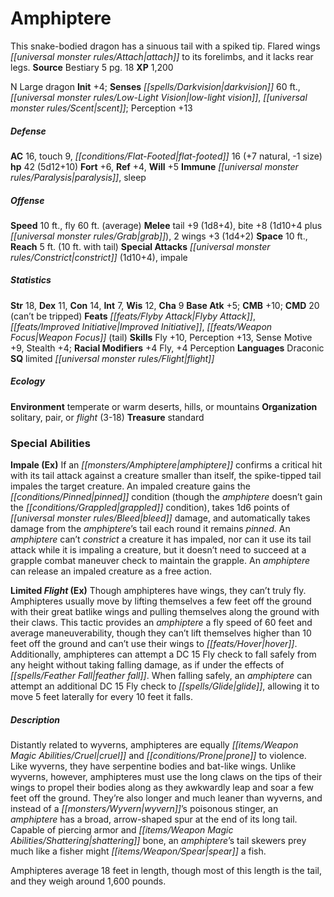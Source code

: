 ﻿---
cssclass: [monsters]
title1: Amphiptere
desc_short: This snake-bodied dragon has a sinuous tail with a spiked tip. Flared
  wings attach to its forelimbs, and it lacks rear legs.
title2: Amphiptere
CR: 4
sources:
- name: Bestiary 5
  page: 18
  link: http://paizo.com/products/btpy9g9x?Pathfinder-Roleplaying-Game-Bestiary-5
XP: 1200
alignment: N
size: Large
type: dragon
initiative:
  bonus: 4
senses:
  darkvision: 60
  low-light vision: true
  scent: true
AC:
  AC: 16
  touch: 9
  flat_footed: 16
  components:
    natural: 7
    size: -1
HP:
  HP: 42
  long: 5d12+10
saves:
  fort: 6
  ref: 4
  will: 5
immunities:
- paralysis
- sleep
speeds:
  base: 10
  fly: 60
  fly_maneuverability: average
attacks:
  melee:
  - - text: tail +9 (1d8+4)
      entries:
      - - damage: 1d8+4
      attack: tail
      bonus:
      - 9
    - text: bite +8 (1d10+4 plus grab)
      entries:
      - - damage: 1d10+4
        - effect: grab
      attack: bite
      bonus:
      - 8
    - text: 2 wings +3 (1d4+2)
      entries:
      - - damage: 1d4+2
      count: 2
      attack: wings
      bonus:
      - 3
  special:
  - constrict (1d10+4)
  - impale
space: 10
reach: 5
reach_other: 10 ft. with tail
ability_scores:
  STR: 18
  DEX: 11
  CON: 14
  INT: 7
  WIS: 12
  CHA: 9
BAB: 5
CMB: 10
CMD: 20
CMD_other: can't be tripped
feats:
- name: Flyby Attack
- name: Improved Initiative
- name: Weapon Focus (tail)
skills:
  Fly: 10
  Perception: 13
  Sense Motive: 9
  Stealth: 4
  _racial_mods:
    Fly:
      _: 4
    Perception:
      _: 4
languages:
- Draconic
special_qualities:
- limited flight
ecology:
  environment: temperate or warm deserts, hills, or mountains
  organization: solitary, pair, or flight (3-18)
  treasure_type: standard
special_abilities:
  Impale (Ex): If an amphiptere confirms a critical hit with its tail attack against
    a creature smaller than itself, the spike-tipped tail impales the target creature.
    An impaled creature gains the pinned condition (though the amphiptere doesn't
    gain the grappled condition), takes 1d6 points of bleed damage, and automatically
    takes damage from the amphiptere's tail each round it remains pinned. An amphiptere
    can't constrict a creature it has impaled, nor can it use its tail attack while
    it is impaling a creature, but it doesn't need to succeed at a grapple combat
    maneuver check to maintain the grapple. An amphiptere can release an impaled creature
    as a free action.
  Limited Flight (Ex): Though amphipteres have wings, they can't truly fly. Amphipteres
    usually move by lifting themselves a few feet off the ground with their great
    batlike wings and pulling themselves along the ground with their claws. This tactic
    provides an amphiptere a fly speed of 60 feet and average maneuverability, though
    they can't lift themselves higher than 10 feet off the ground and can't use their
    wings to hover. Additionally, amphipteres can attempt a DC 15 Fly check to fall
    safely from any height without taking falling damage, as if under the effects
    of feather fall. When falling safely, an amphiptere can attempt an additional
    DC 15 Fly check to glide, allowing it to move 5 feet laterally for every 10 feet
    it falls.
desc_long: |-
  Distantly related to wyverns, amphipteres are equally cruel and prone to violence. Like wyverns, they have serpentine bodies and bat-like wings. Unlike wyverns, however, amphipteres must use the long claws on the tips of their wings to propel their bodies along as they awkwardly leap and soar a few feet off the ground. They're also longer and much leaner than wyverns, and instead of a wyvern's poisonous stinger, an amphiptere has a broad, arrow-shaped spur at the end of its long tail. Capable of piercing armor and shattering bone, an amphiptere's tail skewers prey much like a fisher might spear a fish.

  Amphipteres average 18 feet in length, though most of this length is the tail, and they weigh around 1,600 pounds.

---

# Amphiptere
This snake-bodied dragon has a sinuous tail with a spiked tip. Flared wings _[[universal monster rules/Attach|attach]]_ to its forelimbs, and it lacks rear legs.
**Source** Bestiary 5 pg. 18
**XP** 1,200

N Large dragon
**Init** +4; **Senses** _[[spells/Darkvision|darkvision]]_ 60 ft., _[[universal monster rules/Low-Light Vision|low-light vision]]_, _[[universal monster rules/Scent|scent]]_; Perception +13

##### Defense

**AC** 16, touch 9, _[[conditions/Flat-Footed|flat-footed]]_ 16 (+7 natural, -1 size)
**hp** 42 (5d12+10)
**Fort** +6, **Ref** +4, **Will** +5
**Immune** _[[universal monster rules/Paralysis|paralysis]]_, sleep

##### Offense
**Speed** 10 ft., fly 60 ft. (average)
**Melee** tail +9 (1d8+4), bite +8 (1d10+4 plus _[[universal monster rules/Grab|grab]]_), 2 wings +3 (1d4+2)
**Space** 10 ft., **Reach** 5 ft. (10 ft. with tail)
**Special Attacks** _[[universal monster rules/Constrict|constrict]]_ (1d10+4), impale

##### Statistics
**Str** 18, **Dex** 11, **Con** 14, **Int** 7, **Wis** 12, **Cha** 9
**Base Atk** +5; **CMB** +10; **CMD** 20 (can’t be tripped)
**Feats** _[[feats/Flyby Attack|Flyby Attack]]_, _[[feats/Improved Initiative|Improved Initiative]]_, _[[feats/Weapon Focus|Weapon Focus]]_ (tail)
**Skills** Fly +10, Perception +13, Sense Motive +9, Stealth +4; **Racial Modifiers** +4 Fly, +4 Perception
**Languages** Draconic
**SQ** limited _[[universal monster rules/Flight|flight]]_

##### Ecology

**Environment** temperate or warm deserts, hills, or mountains
**Organization** solitary, pair, or _flight_ (3-18)
**Treasure** standard

### Special Abilities

**Impale (Ex)** If an _[[monsters/Amphiptere|amphiptere]]_ confirms a critical hit with its tail attack against a creature smaller than itself, the spike-tipped tail impales the target creature. An impaled creature gains the _[[conditions/Pinned|pinned]]_ condition (though the _amphiptere_ doesn’t gain the _[[conditions/Grappled|grappled]]_ condition), takes 1d6 points of _[[universal monster rules/Bleed|bleed]]_ damage, and automatically takes damage from the _amphiptere_’s tail each round it remains _pinned_. An _amphiptere_ can’t _constrict_ a creature it has impaled, nor can it use its tail attack while it is impaling a creature, but it doesn’t need to succeed at a grapple combat maneuver check to maintain the grapple. An _amphiptere_ can release an impaled creature as a free action.

**Limited _Flight_ (Ex)** Though amphipteres have wings, they can’t truly fly. Amphipteres usually move by lifting themselves a few feet off the ground with their great batlike wings and pulling themselves along the ground with their claws. This tactic provides an _amphiptere_ a fly speed of 60 feet and average maneuverability, though they can’t lift themselves higher than 10 feet off the ground and can’t use their wings to _[[feats/Hover|hover]]_. Additionally, amphipteres can attempt a DC 15 Fly check to fall safely from any height without taking falling damage, as if under the effects of _[[spells/Feather Fall|feather fall]]_. When falling safely, an _amphiptere_ can attempt an additional DC 15 Fly check to _[[spells/Glide|glide]]_, allowing it to move 5 feet laterally for every 10 feet it falls.

##### Description

Distantly related to wyverns, amphipteres are equally _[[items/Weapon Magic Abilities/Cruel|cruel]]_ and _[[conditions/Prone|prone]]_ to violence. Like wyverns, they have serpentine bodies and bat-like wings. Unlike wyverns, however, amphipteres must use the long claws on the tips of their wings to propel their bodies along as they awkwardly leap and soar a few feet off the ground. They’re also longer and much leaner than wyverns, and instead of a _[[monsters/Wyvern|wyvern]]_’s poisonous stinger, an _amphiptere_ has a broad, arrow-shaped spur at the end of its long tail. Capable of piercing armor and _[[items/Weapon Magic Abilities/Shattering|shattering]]_ bone, an _amphiptere_’s tail skewers prey much like a fisher might _[[items/Weapon/Spear|spear]]_ a fish.

Amphipteres average 18 feet in length, though most of this length is the tail, and they weigh around 1,600 pounds.